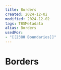 ```yaml
---
title: Borders
created: 2024-12-02
modified: 2024-12-02
tags: TBSMetadata
alias: Borders
usedFor:
- "[[2380 Boundaries]]"
---
```

# Borders

